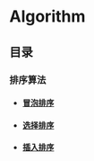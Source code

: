 # Algorithm

## 目录

### 排序算法

- #### [冒泡排序](https://github.com/ChenRuiWang/Algorithm/tree/master/BubbleSort)
- #### [选择排序](https://github.com/ChenRuiWang/Algorithm/tree/master/SelectionSort)
- #### [插入排序](https://github.com/ChenRuiWang/Algorithm/tree/master/InsertionSort)